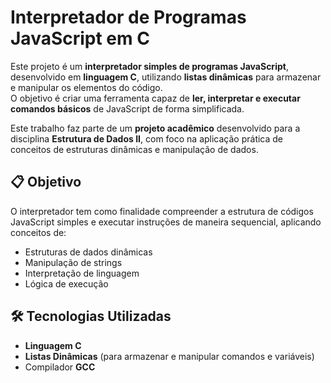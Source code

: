 # Interpretador de Programas JavaScript em C

Este projeto é um **interpretador simples de programas JavaScript**, desenvolvido em **linguagem C**, utilizando **listas dinâmicas** para armazenar e manipular os elementos do código.  
O objetivo é criar uma ferramenta capaz de **ler, interpretar e executar comandos básicos** de JavaScript de forma simplificada.

Este trabalho faz parte de um **projeto acadêmico** desenvolvido para a disciplina **Estrutura de Dados II**, com foco na aplicação prática de conceitos de estruturas dinâmicas e manipulação de dados.

## 📋 Objetivo
O interpretador tem como finalidade compreender a estrutura de códigos JavaScript simples e executar instruções de maneira sequencial, aplicando conceitos de:
- Estruturas de dados dinâmicas
- Manipulação de strings
- Interpretação de linguagem
- Lógica de execução

## 🛠 Tecnologias Utilizadas
- **Linguagem C**
- **Listas Dinâmicas** (para armazenar e manipular comandos e variáveis)
- Compilador **GCC**
